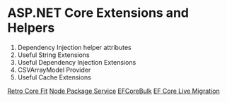 # ASP.NET Core  Extensions and Helpers

1. Dependency Injection helper attributes
2. Useful String Extensions
3. Useful Dependency Injection Extensions
4. CSVArrayModel Provider
5. Useful Cache Extensions

[Retro Core Fit](./RetroFit/README.md)
[Node Package Service](./NodePackageService/README.md)
[EFCoreBulk](./EF.Core.Bulk/README.md)
[EF Core Live Migration](./EFCoreLiveMigration/README.md)
